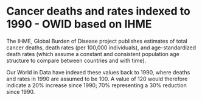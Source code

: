 # Cancer deaths and rates indexed to 1990 - OWID based on IHME

The IHME, Global Burden of Disease project publishes estimates of total cancer deaths, death rates (per 100,000 individuals), and age-standardized death rates (which assume a constant and consistent population age structure to compare between countries and with time). 

Our World in Data have indexed these values back to 1990, where deaths and rates in 1990 are assumed to be 100. A value of 120 would therefore indicate a 20% increase since 1990; 70% representing a 30% reduction since 1990.